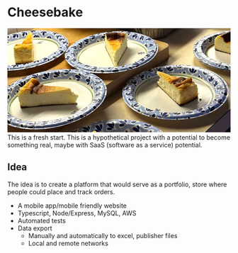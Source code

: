 # Cheesebake
![Cheesecake Image](./assets/cheesecake.jpg)<br>
This is a fresh start. This is a hypothetical project with a potential to become something real, maybe with SaaS (software as a service) potential.

## Idea

The idea is to create a platform that would serve as a portfolio, store where people could place and track orders.

- A mobile app/mobile friendly website
- Typescript, Node/Express, MySQL, AWS
- Automated tests
- Data export
    - Manually and automatically to excel, publisher files
    - Local and remote networks